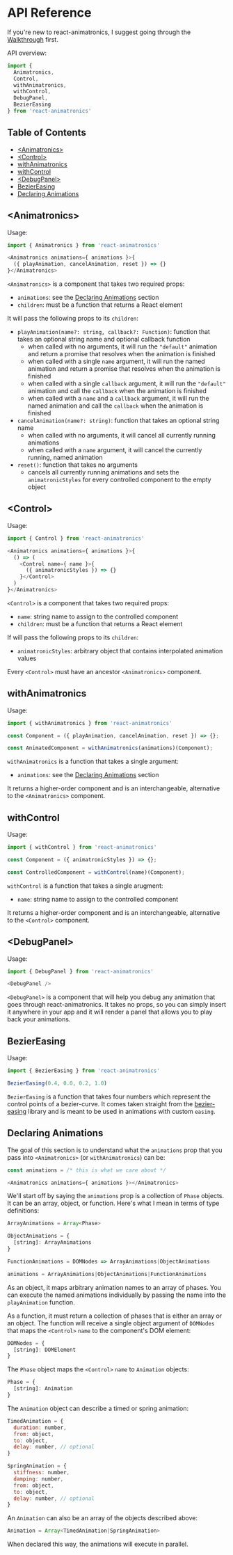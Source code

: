 # API Reference

If you're new to react-animatronics, I suggest going through the
[Walkthrough](./walkthrough.md) first.

API overview:

```js
import {
  Animatronics,
  Control,
  withAnimatronics,
  withControl,
  DebugPanel,
  BezierEasing
} from 'react-animatronics'
```

## Table of Contents

- [\<Animatronics\>](#animatronics)
- [\<Control\>](#control)
- [withAnimatronics](#withAnimatronics)
- [withControl](#withControl)
- [\<DebugPanel\>](#debug)
- [BezierEasing](#bezier)
- [Declaring Animations](#animations)

## <a name='animatronics'></a> \<Animatronics\>

Usage:
```js
import { Animatronics } from 'react-animatronics'

<Animatronics animations={ animations }>{
  ({ playAnimation, cancelAnimation, reset }) => {}
}</Animatronics>
```

`<Animatronics>` is a component that takes two required props:

- `animations`: see the [Declaring Animations](#animations) section
- `children`: must be a function that returns a React element

It will pass the following props to its `children`:

- `playAnimation(name?: string, callback?: Function)`: function that takes an optional string name and optional callback function
  - when called with no arguments, it will run the `"default"` animation and return a promise that resolves when the animation is finished
  - when called with a single `name` argument, it will run the named animation and return a promise that resolves when the animation is finished
  - when called with a single `callback` argument, it will run the `"default"` animation and call the `callback` when the animation is finished
  - when called with a `name` and a `callback` argument, it will run the named animation and call the `callback` when the animation is finished
- `cancelAnimation(name?: string)`: function that takes an optional string name
  - when called with no arguments, it will cancel all currently running animations
  - when called with a `name` argument, it will cancel the currently running, named animation
- `reset()`: function that takes no arguments
  - cancels all currently running animations and sets the `animatronicStyles`
    for every controlled component to the empty object


## <a name='control'></a> \<Control\>

Usage:
```js
import { Control } from 'react-animatronics'

<Animatronics animations={ animations }>{
  () => (
    <Control name={ name }>{
      ({ animatronicStyles }) => {}
    }</Control>
  )
}</Animatronics>
```

`<Control>` is a component that takes two required props:

- `name`: string name to assign to the controlled component
- `children`: must be a function that returns a React element

If will pass the following props to its `children`:

- `animatronicStyles`: arbitrary object that contains interpolated animation values

Every `<Control>` must have an ancestor `<Animatronics>` component.


## <a name='withAnimatronics'></a> withAnimatronics

Usage:
```js
import { withAnimatronics } from 'react-animatronics'

const Component = ({ playAnimation, cancelAnimation, reset }) => {};

const AnimatedComponent = withAnimatronics(animations)(Component);
```

`withAnimatronics` is a function that takes a single argument:

- `animations`: see the [Declaring Animations](#animations) section

It returns a higher-order component and is an interchangeable, alternative to
the `<Animatronics>` component.

## <a name='withControl'></a> withControl

Usage:
```js
import { withControl } from 'react-animatronics'

const Component = ({ animatronicStyles }) => {};

const ControlledComponent = withControl(name)(Component);
```

`withControl` is a function that takes a single arugment:

- `name`: string name to assign to the controlled component

It returns a higher-order component and is an interchangeable, alternative to
the `<Control>` component.

## <a name='debug'></a> \<DebugPanel\>

Usage:
```js
import { DebugPanel } from 'react-animatronics'

<DebugPanel />
```

`<DebugPanel>` is a component that will help you debug any animation that goes
through react-animatronics. It takes no props, so you can simply insert it
anywhere in your app and it will render a panel that allows you to play back
your animations.


## <a name='bezier'></a> BezierEasing

Usage:
```js
import { BezierEasing } from 'react-animatronics'

BezierEasing(0.4, 0.0, 0.2, 1.0)
```

`BezierEasing` is a function that takes four numbers which represent the
control points of a bezier-curve. It comes taken straight from the
[bezier-easing][bezier] library and is meant to be used in animations with
custom `easing`.


## <a name='animations'></a> Declaring Animations

The goal of this section is to understand what the `animations` prop
that you pass into `<Animatronics>` (or `withAnimatronics`) can be:

```js
const animations = /* this is what we care about */

<Animatronics animations={ animations }></Animatronics>
```

We'll start off by saying the `animations` prop is a collection of `Phase`
objects. It can be an array, object, or function. Here's what I mean in terms
of type definitions:

```js
ArrayAnimations = Array<Phase>

ObjectAnimations = {
  [string]: ArrayAnimations
}

FunctionAnimations = DOMNodes => ArrayAnimations|ObjectAnimations

animations = ArrayAnimations|ObjectAnimations|FunctionAnimations
```

As an object, it maps arbitrary animation names to an array of phases.
You can execute the named animations individually by passing the name
into the `playAnimation` function.

As a function, it must return a collection of phases that is either an array
or an object. The function will receive a single object argument of `DOMNodes`
that maps the `<Control>` `name` to the component's DOM element:
```js
DOMNodes = {
  [string]: DOMElement
}
```

The `Phase` object maps the `<Control>` `name` to `Animation` objects:
```js
Phase = {
  [string]: Animation
}
```

The `Animation` object can describe a timed or spring animation:
```js
TimedAnimation = {
  duration: number,
  from: object,
  to: object,
  delay: number, // optional
}

SpringAnimation = {
  stiffness: number,
  damping: number,
  from: object,
  to: object,
  delay: number, // optional
}
```

An `Animation` can also be an array of the objects described above:
```js
Animation = Array<TimedAnimation|SpringAnimation>
```

When declared this way, the animations will execute in parallel.


[bezier]:https://github.com/gre/bezier-easing
